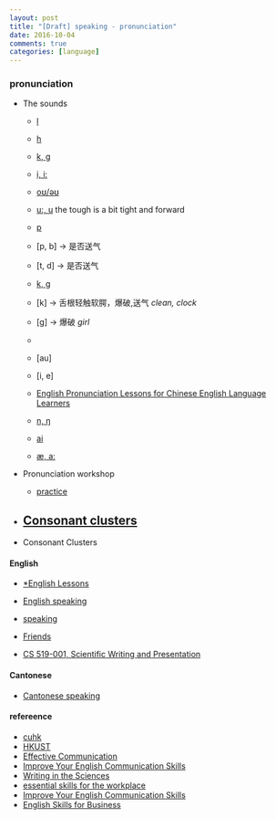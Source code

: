 ```yaml
---
layout: post
title: "[Draft] speaking - pronunciation"
date: 2016-10-04
comments: true
categories: [language]
---
```


### pronunciation

* The sounds
  - [l](http://www.bilibili.com/video/av2681140/index_5.html)
  - [h](http://www.bilibili.com/video/av2681140/index_7.html)
  - [k, g](http://www.bbc.co.uk/learningenglish/english/features/pronunciation/vlessconst4)
  - [i, i:](http://www.bilibili.com/video/av2681140/index_8.html)
  - [oʊ/əʊ](http://www.bilibili.com/video/av2681140/index_8.html#page=9) 
  - [u:, u](http://www.bilibili.com/video/av2681140/index_10.html) the tough is a bit tight and forward
  - [p](http://www.clarityenglish.com/area1/ClearPronunciation/Start.php?prefix=CITY)
  - [p, b] -> 是否送气
  - [t, d] -> 是否送气
  - [k, g](https://www.youtube.com/watch?v=O_NisgL1dvY&index=26&list=PLCJE-Cel_zxoVWzKoAkcJzvKdo47vyjjU) 
  - [k] -> 舌根轻触软腭，爆破,送气 *clean, clock*
  - [g] -> 爆破 *girl*
 
  - 
  - [au]
  - [i, e]
  - [English Pronunciation Lessons for Chinese English Language Learners](http://www.elementalenglish.com/english-pronunciation-lessons-for-chinese-speakers/)

  - [n, ŋ](http://www.bbc.co.uk/learningenglish/english/features/pronunciation/otherconst3)
  - [ai](http://www.bbc.co.uk/learningenglish/english/features/pronunciation/diphthongs3)
  
  - [æ, a:](http://www.clarityenglish.com/area1/ClearPronunciation/Start.php?prefix=CITY)

* Pronunciation workshop
  - [practice](http://www.bilibili.com/video/av2681140/)
  
* [Consonant clusters](http://www.clarityenglish.com/area1/ClearPronunciation2/Start.php?prefix=CITY)
  - 

* Consonant Clusters


#### English
  - [*English Lessons](http://www.elementalenglish.com/category/1-english-lessons/)
  - [English speaking](http://elss.elc.cityu.edu.hk/ELSS/activities.aspx)
  - [speaking](http://www.weibo.com/ttarticle/p/show?id=2309404005596264270260#_0)
  - [Friends](http://8drama.com/33506/)

  - [CS 519-001, Scientific Writing and Presentation](http://classes.engr.oregonstate.edu/eecs/spring2016/cs519-001/)
  
#### Cantonese
  - [Cantonese speaking](https://www.ilc.cuhk.edu.hk/Chinese/pthprog1/tm_introduction.html)

#### refereence
  - [cuhk](https://www.ilc.cuhk.edu.hk/EN/ENResources/Speaking_Pronun.aspx)
  - [HKUST](http://ilang.cle.ust.hk/pronunciation/)
  - [Effective Communication](https://www.coursera.org/learn/effective-intercultural-communication/home/welcome)
  - [Improve Your English Communication Skills](https://www.coursera.org/learn/professional-emails-english/home/welcome)
  - [Writing in the Sciences](https://lagunita.stanford.edu/courses/Medicine/SciWrite./Fall2015/info)
  - [essential skills for the workplace](https://www.coursera.org/learn/project-management-basics/home/welcome)
  - [Improve Your English Communication Skills](https://www.coursera.org/specializations/improve-english)
  - [English Skills for Business](https://www.coursera.org/specializations/business-english)

